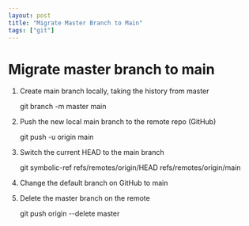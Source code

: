 ```yaml
---
layout: post
title: "Migrate Master Branch to Main"
tags: ["git"]
---
```


# Migrate master branch to main

1. Create main branch locally, taking the history from master

    git branch -m master main

2. Push the new local main branch to the remote repo (GitHub) 

    git push -u origin main

3. Switch the current HEAD to the main branch

    git symbolic-ref refs/remotes/origin/HEAD refs/remotes/origin/main

4. Change the default branch on GitHub to main

5. Delete the master branch on the remote

    git push origin --delete master